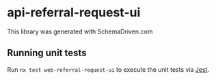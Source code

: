 
# api-referral-request-ui

This library was generated with SchemaDriven.com

## Running unit tests

Run `nx test web-referral-request-ui` to execute the unit tests via [Jest](https://jestjs.io).

